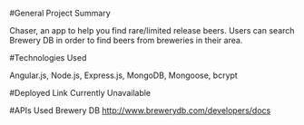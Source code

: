 #General Project Summary

Chaser, an app to help you find rare/limited release beers.  Users can search Brewery DB in order to find beers from breweries in their area.

#Technologies Used

Angular.js, Node.js, Express.js, MongoDB, Mongoose, bcrypt

#Deployed Link
Currently Unavailable

#APIs Used
Brewery DB http://www.brewerydb.com/developers/docs


